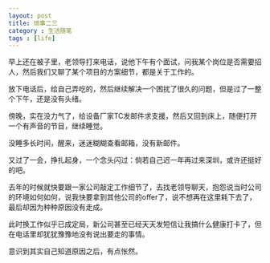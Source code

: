 ```yaml
---
layout: post
title: 琐事二三
category : 生活随笔
tags : [life]
---
```


早上还在被子里，老领导打来电话，说他下午有个面试，问我某个岗位是否需要招人，然后我们又聊了某个项目的方案细节，都是关于工作的。

放下电话后，给自己弄吃的，然后继续解决一个困扰了很久的问题，但是过了一整个下午，还是没有头绪。

傍晚，实在没力气了，给设备厂家TC发邮件求支援，然后又回到床上，随便打开一个有声音的节目，继续睡觉。

没睡多长时间，醒来，迷迷糊糊查看邮箱，没有新邮件。

又过了一会，挣扎起身，一个念头闪过：倘若自己迟一年再过来深圳，或许还挺好的吧。

去年的时候就快要跟一家公司敲定工作细节了，去找老领导聊天，抱怨说当时公司的环境如何如何，说我快要拿到其他公司的offer了，说不想再在这里耗下去了，最后却因为种种原因没有走成。

此时换工作似乎已成定局，新公司甚至已经天天发短信让我搞什么健康打卡了，但在电话里却犹犹豫豫地没有说出要走的事情。

意识到其实自己知道原因之后，有点怅然。

